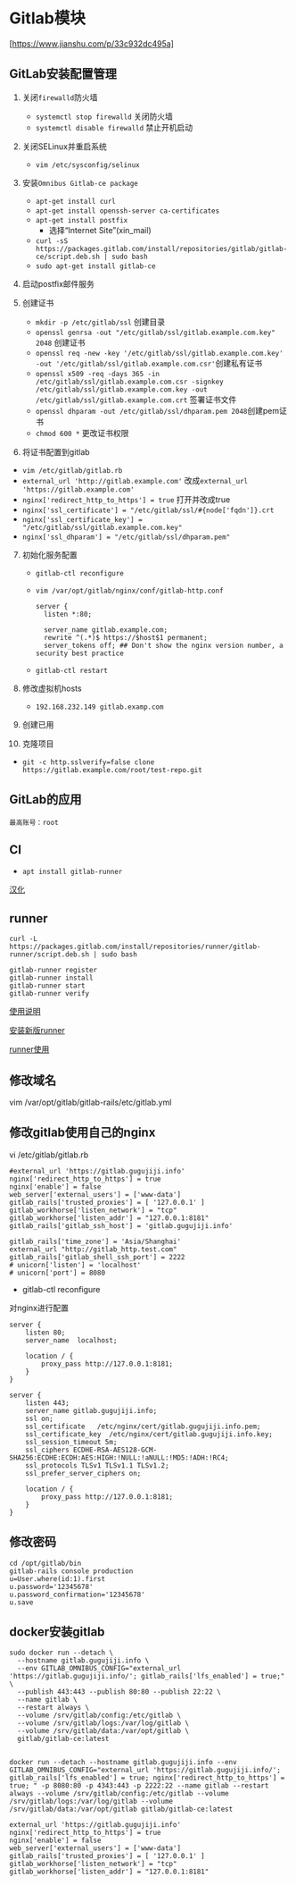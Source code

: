 # Gitlab模块

[https://www.jianshu.com/p/33c932dc495a]

## GitLab安装配置管理

1. 关闭`firewalld`防火墙
   * `systemctl stop firewalld` 关闭防火墙
   * `systemctl disable firewalld` 禁止开机启动

2. 关闭SELinux并重启系统
   * `vim /etc/sysconfig/selinux`

3. 安装`Omnibus Gitlab-ce package`
   * `apt-get install curl`
   * `apt-get install openssh-server ca-certificates`
   * `apt-get install postfix`
     * 选择“Internet Site”(xin_mail)
   * `curl -sS https://packages.gitlab.com/install/repositories/gitlab/gitlab-ce/script.deb.sh | sudo bash`
   * `sudo apt-get install gitlab-ce`

4. 启动postfix邮件服务

5. 创建证书

   * `mkdir -p /etc/gitlab/ssl` 创建目录
   * `openssl genrsa -out "/etc/gitlab/ssl/gitlab.example.com.key" 2048` 创建证书
   * `openssl req -new -key '/etc/gitlab/ssl/gitlab.example.com.key' -out '/etc/gitlab/ssl/gitlab.example.com.csr'`创建私有证书
   * `openssl x509 -req -days 365 -in /etc/gitlab/ssl/gitlab.example.com.csr -signkey /etc/gitlab/ssl/gitlab.example.com.key -out /etc/gitlab/ssl/gitlab.example.com.crt` 签署证书文件
   * `openssl dhparam -out /etc/gitlab/ssl/dhparam.pem 2048`创建pem证书
   * `chmod 600 *` 更改证书权限

6.  将证书配置到gitlab

   * `vim /etc/gitlab/gitlab.rb` 
   * `external_url 'http://gitlab.example.com'` 改成`external_url 'https://gitlab.example.com'`
   * `nginx['redirect_http_to_https'] = true` 打开并改成true
   * `nginx['ssl_certificate'] = "/etc/gitlab/ssl/#{node['fqdn']}.crt`
   * `nginx['ssl_certificate_key'] = "/etc/gitlab/ssl/gitlab.example.com.key"`
   * `nginx['ssl_dhparam'] = "/etc/gitlab/ssl/dhparam.pem"`

7. 初始化服务配置

   * `gitlab-ctl reconfigure`

   * `vim /var/opt/gitlab/nginx/conf/gitlab-http.conf`

     ````
     server {
       listen *:80;

       server_name gitlab.example.com;
       rewrite ^(.*)$ https://$host$1 permanent;
       server_tokens off; ## Don't show the nginx version number, a security best practice
     ````

   * `gitlab-ctl restart`

8. 修改虚拟机hosts

   * `192.168.232.149 gitlab.examp.com`

9. 创建已用

10. 克隆项目

  * `git -c http.sslverify=false clone https://gitlab.example.com/root/test-repo.git` 


## GitLab的应用

````
最高账号：root
````

## CI

* `apt install gitlab-runner`


[汉化](https://gitlab.com/xhang/gitlab)

## runner

`````
curl -L https://packages.gitlab.com/install/repositories/runner/gitlab-runner/script.deb.sh | sudo bash

gitlab-runner register
gitlab-runner install
gitlab-runner start
gitlab-runner verify
`````

[使用说明](https://www.cnblogs.com/YooHoeh/p/9095401.html)

[安装新版runner](https://gitlab.com/gitlab-org/gitlab-runner/blob/master/docs/install/linux-repository.md#apt-pinning)

[runner使用](https://www.cnblogs.com/YooHoeh/p/9095401.html)

## 修改域名

vim  /var/opt/gitlab/gitlab-rails/etc/gitlab.yml

## 修改gitlab使用自己的nginx

vi /etc/gitlab/gitlab.rb 

`````
#external_url 'https://gitlab.gugujiji.info'
nginx['redirect_http_to_https'] = true
nginx['enable'] = false
web_server['external_users'] = ['www-data']
gitlab_rails['trusted_proxies'] = [ '127.0.0.1' ]
gitlab_workhorse['listen_network'] = "tcp"
gitlab_workhorse['listen_addr'] = "127.0.0.1:8181"
gitlab_rails['gitlab_ssh_host'] = 'gitlab.gugujiji.info'

gitlab_rails['time_zone'] = 'Asia/Shanghai'
external_url "http://gitlab_http.test.com"
gitlab_rails['gitlab_shell_ssh_port'] = 2222
# unicorn['listen'] = 'localhost'
# unicorn['port'] = 8080
`````

* gitlab-ctl reconfigure

对nginx进行配置

````
server {
    listen 80;
    server_name  localhost;

    location / {
        proxy_pass http://127.0.0.1:8181;
    }
}
````

`````
server {
	listen 443;
	server_name gitlab.gugujiji.info;
	ssl on;
	ssl_certificate   /etc/nginx/cert/gitlab.gugujiji.info.pem;
	ssl_certificate_key  /etc/nginx/cert/gitlab.gugujiji.info.key;
	ssl_session_timeout 5m;
    ssl_ciphers ECDHE-RSA-AES128-GCM-SHA256:ECDHE:ECDH:AES:HIGH:!NULL:!aNULL:!MD5:!ADH:!RC4;
    ssl_protocols TLSv1 TLSv1.1 TLSv1.2;
	ssl_prefer_server_ciphers on;

	location / {
		proxy_pass http://127.0.0.1:8181;
	}
}

`````

## 修改密码

`````
cd /opt/gitlab/bin
gitlab-rails console production 
u=User.where(id:1).first
u.password='12345678'
u.password_confirmation='12345678' 
u.save
`````

## docker安装gitlab

`````
sudo docker run --detach \
  --hostname gitlab.gugujiji.info \
  --env GITLAB_OMNIBUS_CONFIG="external_url 'https://gitlab.gugujiji.info/'; gitlab_rails['lfs_enabled'] = true;" \
  --publish 443:443 --publish 80:80 --publish 22:22 \
  --name gitlab \
  --restart always \
  --volume /srv/gitlab/config:/etc/gitlab \
  --volume /srv/gitlab/logs:/var/log/gitlab \
  --volume /srv/gitlab/data:/var/opt/gitlab \
  gitlab/gitlab-ce:latest
  
  
docker run --detach --hostname gitlab.gugujiji.info --env GITLAB_OMNIBUS_CONFIG="external_url 'https://gitlab.gugujiji.info/'; gitlab_rails['lfs_enabled'] = true; nginx['redirect_http_to_https'] = true; " -p 8080:80 -p 4343:443 -p 2222:22 --name gitlab --restart always --volume /srv/gitlab/config:/etc/gitlab --volume /srv/gitlab/logs:/var/log/gitlab --volume /srv/gitlab/data:/var/opt/gitlab gitlab/gitlab-ce:latest
`````

```
external_url 'https://gitlab.gugujiji.info'
nginx['redirect_http_to_https'] = true
nginx['enable'] = false
web_server['external_users'] = ['www-data']
gitlab_rails['trusted_proxies'] = [ '127.0.0.1' ]
gitlab_workhorse['listen_network'] = "tcp"
gitlab_workhorse['listen_addr'] = "127.0.0.1:8181"
```







